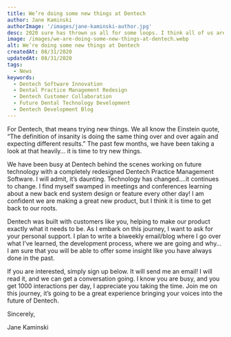 ```yaml
---
title: We’re doing some new things at Dentech
author: Jane Kaminski
authorImage: '/images/jane-kaminski-author.jpg'
desc: 2020 sure has thrown us all for some loops. I think all of us are stepping back and realizing we need to adapt to this new norm we are moving into; Personally, in our business, and our communities.
image: /images/we-are-doing-some-new-things-at-dentech.webp
alt: We’re doing some new things at Dentech
createdAt: 08/31/2020
updatedAt: 08/31/2020
tags:
  - News
keywords:
  - Dentech Software Innovation
  - Dental Practice Management Redesign
  - Dentech Customer Collaboration
  - Future Dental Technology Development
  - Dentech Development Blog
---
```


For Dentech, that means trying new things. We all know the Einstein quote, “The definition of insanity is doing the same thing over and over again and expecting different results.” The past few months, we have been taking a look at that heavily… it is time to try new things.

We have been busy at Dentech behind the scenes working on future technology with a completely redesigned Dentech Practice Management Software. I will admit, it’s daunting. Technology has changed….it continues to change. I find myself swamped in meetings and conferences learning about a new back end system design or feature every other day! I am confident we are making a great new product, but I think it is time to get back to our roots.

Dentech was built with customers like you, helping to make our product exactly what it needs to be. As I embark on this journey, I want to ask for your personal support. I plan to write a biweekly email/blog where I go over what I’ve learned, the development process, where we are going and why… I am sure that you will be able to offer some insight like you have always done in the past.

If you are interested, simply sign up below. It will send me an email! I will read it, and we can get a conversation going. I know you are busy, and you get 1000 interactions per day, I appreciate you taking the time. Join me on this journey, it’s going to be a great experience bringing your voices into the future of Dentech.

Sincerely,

Jane Kaminski

